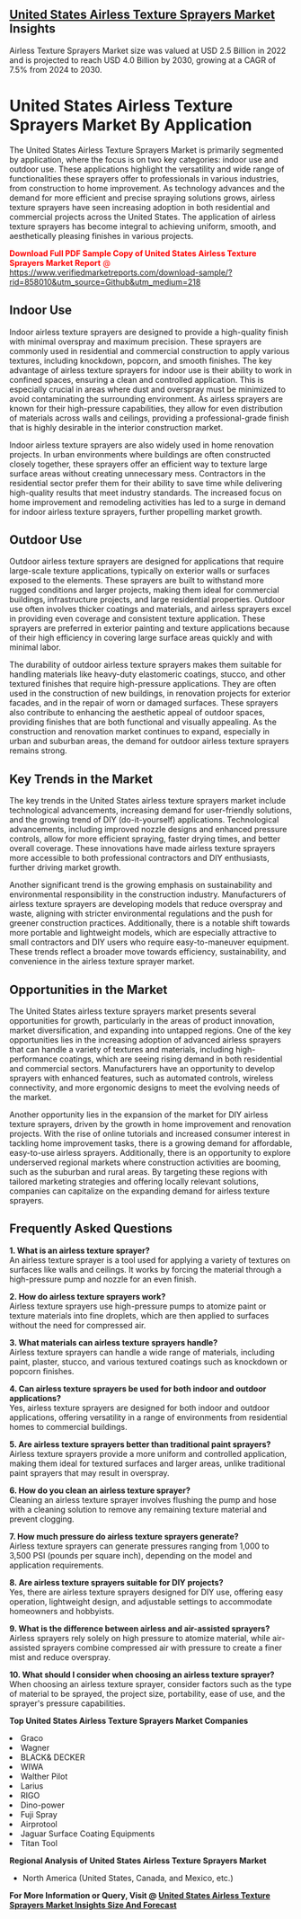 <h2><a href="https://www.verifiedmarketreports.com/download-sample/?rid=858010&amp;utm_source=Github&amp;utm_medium=218" target="_blank">United States Airless Texture Sprayers Market</a> Insights</h2><p>Airless Texture Sprayers Market size was valued at USD 2.5 Billion in 2022 and is projected to reach USD 4.0 Billion by 2030, growing at a CAGR of 7.5% from 2024 to 2030.</p><p><h1>United States Airless Texture Sprayers Market By Application</h1> <p>The United States Airless Texture Sprayers Market is primarily segmented by application, where the focus is on two key categories: indoor use and outdoor use. These applications highlight the versatility and wide range of functionalities these sprayers offer to professionals in various industries, from construction to home improvement. As technology advances and the demand for more efficient and precise spraying solutions grows, airless texture sprayers have seen increasing adoption in both residential and commercial projects across the United States. The application of airless texture sprayers has become integral to achieving uniform, smooth, and aesthetically pleasing finishes in various projects.</p> <p><p><span class=""><span style="color: #ff0000;"><strong>Download Full PDF Sample Copy of United States Airless Texture Sprayers Market Report</strong> @ </span><a href="https://www.verifiedmarketreports.com/download-sample/?rid=858010&amp;utm_source=Github&amp;utm_medium=218" target="_blank">https://www.verifiedmarketreports.com/download-sample/?rid=858010&amp;utm_source=Github&amp;utm_medium=218</a></span></p></p> <h2>Indoor Use</h2> <p>Indoor airless texture sprayers are designed to provide a high-quality finish with minimal overspray and maximum precision. These sprayers are commonly used in residential and commercial construction to apply various textures, including knockdown, popcorn, and smooth finishes. The key advantage of airless texture sprayers for indoor use is their ability to work in confined spaces, ensuring a clean and controlled application. This is especially crucial in areas where dust and overspray must be minimized to avoid contaminating the surrounding environment. As airless sprayers are known for their high-pressure capabilities, they allow for even distribution of materials across walls and ceilings, providing a professional-grade finish that is highly desirable in the interior construction market.</p> <p>Indoor airless texture sprayers are also widely used in home renovation projects. In urban environments where buildings are often constructed closely together, these sprayers offer an efficient way to texture large surface areas without creating unnecessary mess. Contractors in the residential sector prefer them for their ability to save time while delivering high-quality results that meet industry standards. The increased focus on home improvement and remodeling activities has led to a surge in demand for indoor airless texture sprayers, further propelling market growth.</p> <h2>Outdoor Use</h2> <p>Outdoor airless texture sprayers are designed for applications that require large-scale texture applications, typically on exterior walls or surfaces exposed to the elements. These sprayers are built to withstand more rugged conditions and larger projects, making them ideal for commercial buildings, infrastructure projects, and large residential properties. Outdoor use often involves thicker coatings and materials, and airless sprayers excel in providing even coverage and consistent texture application. These sprayers are preferred in exterior painting and texture applications because of their high efficiency in covering large surface areas quickly and with minimal labor.</p> <p>The durability of outdoor airless texture sprayers makes them suitable for handling materials like heavy-duty elastomeric coatings, stucco, and other textured finishes that require high-pressure applications. They are often used in the construction of new buildings, in renovation projects for exterior facades, and in the repair of worn or damaged surfaces. These sprayers also contribute to enhancing the aesthetic appeal of outdoor spaces, providing finishes that are both functional and visually appealing. As the construction and renovation market continues to expand, especially in urban and suburban areas, the demand for outdoor airless texture sprayers remains strong.</p> <h2>Key Trends in the Market</h2> <p>The key trends in the United States airless texture sprayers market include technological advancements, increasing demand for user-friendly solutions, and the growing trend of DIY (do-it-yourself) applications. Technological advancements, including improved nozzle designs and enhanced pressure controls, allow for more efficient spraying, faster drying times, and better overall coverage. These innovations have made airless texture sprayers more accessible to both professional contractors and DIY enthusiasts, further driving market growth.</p> <p>Another significant trend is the growing emphasis on sustainability and environmental responsibility in the construction industry. Manufacturers of airless texture sprayers are developing models that reduce overspray and waste, aligning with stricter environmental regulations and the push for greener construction practices. Additionally, there is a notable shift towards more portable and lightweight models, which are especially attractive to small contractors and DIY users who require easy-to-maneuver equipment. These trends reflect a broader move towards efficiency, sustainability, and convenience in the airless texture sprayer market.</p> <h2>Opportunities in the Market</h2> <p>The United States airless texture sprayers market presents several opportunities for growth, particularly in the areas of product innovation, market diversification, and expanding into untapped regions. One of the key opportunities lies in the increasing adoption of advanced airless sprayers that can handle a variety of textures and materials, including high-performance coatings, which are seeing rising demand in both residential and commercial sectors. Manufacturers have an opportunity to develop sprayers with enhanced features, such as automated controls, wireless connectivity, and more ergonomic designs to meet the evolving needs of the market.</p> <p>Another opportunity lies in the expansion of the market for DIY airless texture sprayers, driven by the growth in home improvement and renovation projects. With the rise of online tutorials and increased consumer interest in tackling home improvement tasks, there is a growing demand for affordable, easy-to-use airless sprayers. Additionally, there is an opportunity to explore underserved regional markets where construction activities are booming, such as the suburban and rural areas. By targeting these regions with tailored marketing strategies and offering locally relevant solutions, companies can capitalize on the expanding demand for airless texture sprayers.</p> <h2>Frequently Asked Questions</h2> <p><strong>1. What is an airless texture sprayer?</strong><br> An airless texture sprayer is a tool used for applying a variety of textures on surfaces like walls and ceilings. It works by forcing the material through a high-pressure pump and nozzle for an even finish.</p> <p><strong>2. How do airless texture sprayers work?</strong><br> Airless texture sprayers use high-pressure pumps to atomize paint or texture materials into fine droplets, which are then applied to surfaces without the need for compressed air.</p> <p><strong>3. What materials can airless texture sprayers handle?</strong><br> Airless texture sprayers can handle a wide range of materials, including paint, plaster, stucco, and various textured coatings such as knockdown or popcorn finishes.</p> <p><strong>4. Can airless texture sprayers be used for both indoor and outdoor applications?</strong><br> Yes, airless texture sprayers are designed for both indoor and outdoor applications, offering versatility in a range of environments from residential homes to commercial buildings.</p> <p><strong>5. Are airless texture sprayers better than traditional paint sprayers?</strong><br> Airless texture sprayers provide a more uniform and controlled application, making them ideal for textured surfaces and larger areas, unlike traditional paint sprayers that may result in overspray.</p> <p><strong>6. How do you clean an airless texture sprayer?</strong><br> Cleaning an airless texture sprayer involves flushing the pump and hose with a cleaning solution to remove any remaining texture material and prevent clogging.</p> <p><strong>7. How much pressure do airless texture sprayers generate?</strong><br> Airless texture sprayers can generate pressures ranging from 1,000 to 3,500 PSI (pounds per square inch), depending on the model and application requirements.</p> <p><strong>8. Are airless texture sprayers suitable for DIY projects?</strong><br> Yes, there are airless texture sprayers designed for DIY use, offering easy operation, lightweight design, and adjustable settings to accommodate homeowners and hobbyists.</p> <p><strong>9. What is the difference between airless and air-assisted sprayers?</strong><br> Airless sprayers rely solely on high pressure to atomize material, while air-assisted sprayers combine compressed air with pressure to create a finer mist and reduce overspray.</p> <p><strong>10. What should I consider when choosing an airless texture sprayer?</strong><br> When choosing an airless texture sprayer, consider factors such as the type of material to be sprayed, the project size, portability, ease of use, and the sprayer's pressure capabilities.</p> </p><p><strong>Top United States Airless Texture Sprayers Market Companies</strong></p><div data-test-id=""><p><li>Graco</li><li> Wagner</li><li> BLACK& DECKER</li><li> WIWA</li><li> Walther Pilot</li><li> Larius</li><li> RIGO</li><li> Dino-power</li><li> Fuji Spray</li><li> Airprotool</li><li> Jaguar Surface Coating Equipments</li><li> Titan Tool</li></p><div><strong>Regional Analysis of&nbsp;United States Airless Texture Sprayers Market</strong></div><ul><li dir="ltr"><p dir="ltr">North America&nbsp;(United States, Canada, and Mexico, etc.)</p></li></ul><p><strong>For More Information or Query, Visit @&nbsp;</strong><strong><a href="https://www.verifiedmarketreports.com/product/airless-texture-sprayers-market/?utm_source=Github&amp;utm_medium=218" target="_blank">United States Airless Texture Sprayers Market Insights Size And Forecast</a></strong></p></div>
